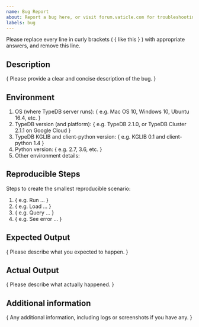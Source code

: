 ```yaml
---
name: Bug Report
about: Report a bug here, or visit forum.vaticle.com for troubleshooting discussions
labels: bug
---
```


Please replace every line in curly brackets ( { like this } ) with appropriate answers, and remove this line.

## Description

{ Please provide a clear and concise description of the bug. }

## Environment

1. OS (where TypeDB server runs): { e.g. Mac OS 10, Windows 10, Ubuntu 16.4, etc. }
2. TypeDB version (and platform): { e.g. TypeDB 2.1.0, or TypeDB Cluster 2.1.1 on Google Cloud }
3. TypeDB KGLIB and client-python version: { e.g. KGLIB 0.1 and client-python 1.4 }
4. Python version: { e.g. 2.7, 3.6, etc. }
5. Other environment details:

## Reproducible Steps

Steps to create the smallest reproducible scenario:
1. { e.g. Run ... }
2. { e.g. Load ... }
3. { e.g. Query ... }
4. { e.g. See error ... }

## Expected Output

{ Please describe what you expected to happen. }

## Actual Output

{ Please describe what actually happened. }
 
## Additional information

{ Any additional information, including logs or screenshots if you have any. }
